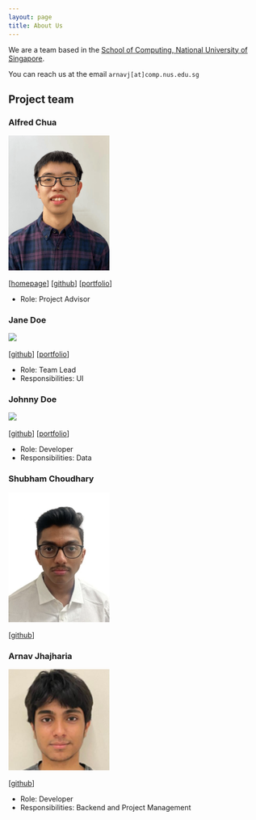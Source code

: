 ```yaml
---
layout: page
title: About Us
---
```


We are a team based in the [School of Computing, National University of Singapore](https://www.comp.nus.edu.sg).

You can reach us at the email `arnavj[at]comp.nus.edu.sg`

## Project team

### Alfred Chua

<img src="images/alfred-chua.png" width="200px">

[[homepage](http://www.comp.nus.edu.sg/~damithch)]
[[github](https://github.com/alfred-chua)]
[[portfolio](team/johndoe.md)]

* Role: Project Advisor

### Jane Doe

<img src="images/johndoe.png" width="200px">

[[github](http://github.com/johndoe)]
[[portfolio](team/johndoe.md)]

* Role: Team Lead
* Responsibilities: UI

### Johnny Doe

<img src="images/johndoe.png" width="200px">

[[github](http://github.com/johndoe)] [[portfolio](team/johndoe.md)]

* Role: Developer
* Responsibilities: Data

### Shubham Choudhary

<img src="images/shubham-1417.png" width="200px">

[[github](http://github.com/shubham-1417)]


### Arnav Jhajharia

<img src="images/arnav-jhajharia.png" width="200px">

[[github](http://github.com/Arnav-Jhajharia)]


* Role: Developer
* Responsibilities: Backend and Project Management
